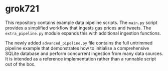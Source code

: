 # grok721

This repository contains example data pipeline scripts. The `main.py` script
provides a simplified workflow that ingests gas prices and tweets. The
`extra_pipeline.py` module expands this with additional ingestion functions.

The newly added `advanced_pipeline.py` file contains the full untrimmed
pipeline example that demonstrates how to initialise a comprehensive
SQLite database and perform concurrent ingestion from many data sources.
It is intended as a reference implementation rather than a runnable
script out of the box.

